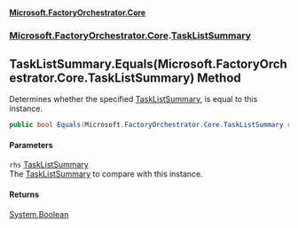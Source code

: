 #### [Microsoft.FactoryOrchestrator.Core](./Microsoft-FactoryOrchestrator-Core.md 'Microsoft.FactoryOrchestrator.Core')
### [Microsoft.FactoryOrchestrator.Core](./Microsoft-FactoryOrchestrator-Core.md 'Microsoft.FactoryOrchestrator.Core').[TaskListSummary](./Microsoft-FactoryOrchestrator-Core-TaskListSummary.md 'Microsoft.FactoryOrchestrator.Core.TaskListSummary')
## TaskListSummary.Equals(Microsoft.FactoryOrchestrator.Core.TaskListSummary) Method
Determines whether the specified [TaskListSummary](./Microsoft-FactoryOrchestrator-Core-TaskListSummary.md 'Microsoft.FactoryOrchestrator.Core.TaskListSummary'), is equal to this instance.  
```csharp
public bool Equals(Microsoft.FactoryOrchestrator.Core.TaskListSummary rhs);
```
#### Parameters
<a name='Microsoft-FactoryOrchestrator-Core-TaskListSummary-Equals(Microsoft-FactoryOrchestrator-Core-TaskListSummary)-rhs'></a>
`rhs` [TaskListSummary](./Microsoft-FactoryOrchestrator-Core-TaskListSummary.md 'Microsoft.FactoryOrchestrator.Core.TaskListSummary')  
The [TaskListSummary](./Microsoft-FactoryOrchestrator-Core-TaskListSummary.md 'Microsoft.FactoryOrchestrator.Core.TaskListSummary') to compare with this instance.  
  
#### Returns
[System.Boolean](https://docs.microsoft.com/en-us/dotnet/api/System.Boolean 'System.Boolean')  
  
